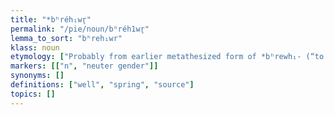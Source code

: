 ```yaml
---
title: "*bʰréh₁wr̥"
permalink: "/pie/noun/bʰréh1wr̥"
lemma_to_sort: "bʰreh₁wr"
klass: noun
etymology: ["Probably from earlier metathesized form of *bʰrewh₁- (“to boil, brew”) +‎ *-r̥ (r/n-stem suffix). Compare *péh₂wr̥, *snéh₁wr̥."]
markers: [["n", "neuter gender"]]
synonyms: []
definitions: ["well", "spring", "source"]
topics: []
---
```

